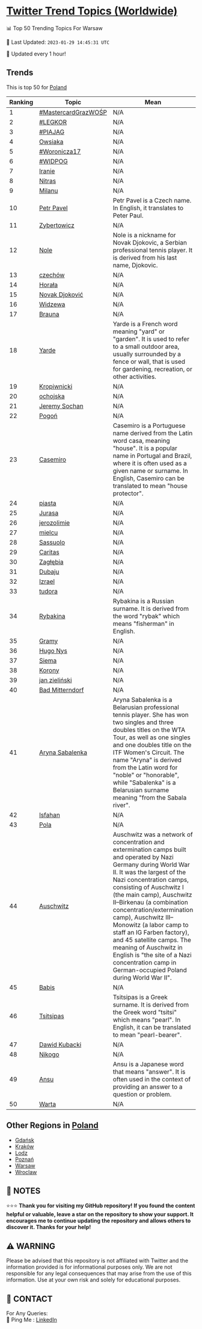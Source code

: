 [Twitter Trend Topics (Worldwide)](https://github.com/ErcinDedeoglu/Twitter-Trend-Topics)
==========


📊 Top 50 Trending Topics For Warsaw

📆 Last Updated: `2023-01-29 14:45:31 UTC`

🔧 Updated every 1 hour!


## Trends

This is top 50 for [Poland](Poland)

| Ranking | Topic | Mean |
| ------- | ------------ | ------------ |
| 1 | [#MastercardGrazWOŚP](http://twitter.com/search?q=%23MastercardGrazWO%c5%9aP) | N/A |
| 2 | [#LEGKOR](http://twitter.com/search?q=%23LEGKOR) | N/A |
| 3 | [#PIAJAG](http://twitter.com/search?q=%23PIAJAG) | N/A |
| 4 | [Owsiaka](http://twitter.com/search?q=Owsiaka) | N/A |
| 5 | [#Woronicza17](http://twitter.com/search?q=%23Woronicza17) | N/A |
| 6 | [#WIDPOG](http://twitter.com/search?q=%23WIDPOG) | N/A |
| 7 | [Iranie](http://twitter.com/search?q=Iranie) | N/A |
| 8 | [Nitras](http://twitter.com/search?q=Nitras) | N/A |
| 9 | [Milanu](http://twitter.com/search?q=Milanu) | N/A |
| 10 | [Petr Pavel](http://twitter.com/search?q=Petr+Pavel) | Petr Pavel is a Czech name. In English, it translates to Peter Paul. |
| 11 | [Zybertowicz](http://twitter.com/search?q=Zybertowicz) | N/A |
| 12 | [Nole](http://twitter.com/search?q=Nole) | Nole is a nickname for Novak Djokovic, a Serbian professional tennis player. It is derived from his last name, Djokovic. |
| 13 | [czechów](http://twitter.com/search?q=czech%c3%b3w) | N/A |
| 14 | [Horała](http://twitter.com/search?q=Hora%c5%82a) | N/A |
| 15 | [Novak Djoković](http://twitter.com/search?q=Novak+Djokovi%c4%87) | N/A |
| 16 | [Widzewa](http://twitter.com/search?q=Widzewa) | N/A |
| 17 | [Brauna](http://twitter.com/search?q=Brauna) | N/A |
| 18 | [Yarde](http://twitter.com/search?q=Yarde) | Yarde is a French word meaning "yard" or "garden". It is used to refer to a small outdoor area, usually surrounded by a fence or wall, that is used for gardening, recreation, or other activities. |
| 19 | [Kropiwnicki](http://twitter.com/search?q=Kropiwnicki) | N/A |
| 20 | [ochojska](http://twitter.com/search?q=ochojska) | N/A |
| 21 | [Jeremy Sochan](http://twitter.com/search?q=Jeremy+Sochan) | N/A |
| 22 | [Pogoń](http://twitter.com/search?q=Pogo%c5%84) | N/A |
| 23 | [Casemiro](http://twitter.com/search?q=Casemiro) | Casemiro is a Portuguese name derived from the Latin word casa, meaning "house". It is a popular name in Portugal and Brazil, where it is often used as a given name or surname. In English, Casemiro can be translated to mean "house protector". |
| 24 | [piasta](http://twitter.com/search?q=piasta) | N/A |
| 25 | [Jurasa](http://twitter.com/search?q=Jurasa) | N/A |
| 26 | [jerozolimie](http://twitter.com/search?q=jerozolimie) | N/A |
| 27 | [mielcu](http://twitter.com/search?q=mielcu) | N/A |
| 28 | [Sassuolo](http://twitter.com/search?q=Sassuolo) | N/A |
| 29 | [Caritas](http://twitter.com/search?q=Caritas) | N/A |
| 30 | [Zagłębia](http://twitter.com/search?q=Zag%c5%82%c4%99bia) | N/A |
| 31 | [Dubaju](http://twitter.com/search?q=Dubaju) | N/A |
| 32 | [Izrael](http://twitter.com/search?q=Izrael) | N/A |
| 33 | [tudora](http://twitter.com/search?q=tudora) | N/A |
| 34 | [Rybakina](http://twitter.com/search?q=Rybakina) | Rybakina is a Russian surname. It is derived from the word "rybak" which means "fisherman" in English. |
| 35 | [Gramy](http://twitter.com/search?q=Gramy) | N/A |
| 36 | [Hugo Nys](http://twitter.com/search?q=Hugo+Nys) | N/A |
| 37 | [Siema](http://twitter.com/search?q=Siema) | N/A |
| 38 | [Korony](http://twitter.com/search?q=Korony) | N/A |
| 39 | [jan zieliński](http://twitter.com/search?q=jan+zieli%c5%84ski) | N/A |
| 40 | [Bad Mitterndorf](http://twitter.com/search?q=Bad+Mitterndorf) | N/A |
| 41 | [Aryna Sabalenka](http://twitter.com/search?q=Aryna+Sabalenka) | Aryna Sabalenka is a Belarusian professional tennis player. She has won two singles and three doubles titles on the WTA Tour, as well as one singles and one doubles title on the ITF Women's Circuit. The name "Aryna" is derived from the Latin word for "noble" or "honorable", while "Sabalenka" is a Belarusian surname meaning "from the Sabala river". |
| 42 | [Isfahan](http://twitter.com/search?q=Isfahan) | N/A |
| 43 | [Pola](http://twitter.com/search?q=Pola) | N/A |
| 44 | [Auschwitz](http://twitter.com/search?q=Auschwitz) | Auschwitz was a network of concentration and extermination camps built and operated by Nazi Germany during World War II. It was the largest of the Nazi concentration camps, consisting of Auschwitz I (the main camp), Auschwitz II–Birkenau (a combination concentration/extermination camp), Auschwitz III–Monowitz (a labor camp to staff an IG Farben factory), and 45 satellite camps. The meaning of Auschwitz in English is "the site of a Nazi concentration camp in German-occupied Poland during World War II". |
| 45 | [Babis](http://twitter.com/search?q=Babis) | N/A |
| 46 | [Tsitsipas](http://twitter.com/search?q=Tsitsipas) | Tsitsipas is a Greek surname. It is derived from the Greek word "tsitsi" which means "pearl". In English, it can be translated to mean "pearl-bearer". |
| 47 | [Dawid Kubacki](http://twitter.com/search?q=Dawid+Kubacki) | N/A |
| 48 | [Nikogo](http://twitter.com/search?q=Nikogo) | N/A |
| 49 | [Ansu](http://twitter.com/search?q=Ansu) | Ansu is a Japanese word that means "answer". It is often used in the context of providing an answer to a question or problem. |
| 50 | [Warta](http://twitter.com/search?q=Warta) | N/A |



## Other Regions in [Poland](Poland)

* [Gdańsk](Gda%c5%84sk.md)
* [Kraków](Krak%c3%b3w.md)
* [Lodz](Lodz.md)
* [Poznań](Pozna%c5%84.md)
* [Warsaw](Warsaw.md)
* [Wroclaw](Wroclaw.md)



## 📝 NOTES

⭐⭐⭐ **Thank you for visiting my GitHub repository! If you found the content helpful or valuable, leave a star on the repository to show your support. It encourages me to continue updating the repository and allows others to discover it. Thanks for your help!**


## ⚠️ WARNING

Please be advised that this repository is not affiliated with Twitter and the information provided is for informational purposes only. We are not responsible for any legal consequences that may arise from the use of this information. Use at your own risk and solely for educational purposes.


## 📨 CONTACT

 For Any Queries:  
            🏓 Ping Me : [LinkedIn](https://www.linkedin.com/in/ercindedeoglu/)
